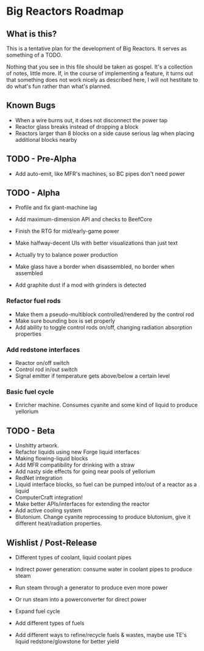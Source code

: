 Big Reactors Roadmap
====================

What is this?
-------------

This is a tentative plan for the development of Big Reactors. It serves as something of a TODO.

Nothing that you see in this file should be taken as gospel. It's a collection of notes, little more. If, in the course of implementing a feature, it turns out that something does not work nicely as described here, I will not hestitate to do what's fun rather than what's planned.

Known Bugs
----------
- When a wire burns out, it does not disconnect the power tap
- Reactor glass breaks instead of dropping a block
- Reactors larger than 8 blocks on a side cause serious lag when placing additional blocks nearby

TODO - Pre-Alpha
----------------

- Add auto-emit, like MFR's machines, so BC pipes don't need power

TODO - Alpha
------------
- Profile and fix giant-machine lag
- Add maximum-dimension API and checks to BeefCore

- Finish the RTG for mid/early-game power
- Make halfway-decent UIs with better visualizations than just text
- Actually try to balance power production
- Make glass have a border when disassembled, no border when assembled
- Add graphite dust if a mod with grinders is detected

### Refactor fuel rods
- Make them a pseudo-multiblock controlled/rendered by the control rod
- Make sure bounding box is set properly
- Add ability to toggle control rods on/off, changing radiation absorption properties

### Add redstone interfaces
- Reactor on/off switch
- Control rod in/out switch
- Signal emitter if temperature gets above/below a certain level

### Basic fuel cycle
- Enricher machine. Consumes cyanite and some kind of liquid to produce yellorium

TODO - Beta
-----------
- Unshitty artwork.
- Refactor liquids using new Forge liquid interfaces
- Making flowing-liquid blocks
 - Add MFR compatibility for drinking with a straw
 - Add nasty side effects for going near pools of yellorium
- RedNet integration
- Liquid interface blocks, so fuel can be pumped into/out of a reactor as a liquid
- ComputerCraft integration!
- Make better APIs/interfaces for extending the reactor
- Add active cooling system
- Blutonium. Change cyanite reprocessing to produce blutonium, give it different heat/radiation properties.

Wishlist / Post-Release
-----------------------

- Different types of coolant, liquid coolant pipes
- Indirect power generation: consume water in coolant pipes to produce steam
- Run steam through a generator to produce even more power
- Or run steam into a powerconverter for direct power

- Expand fuel cycle
- Add different types of fuels
- Add different ways to refine/recycle fuels & wastes, maybe use TE's liquid redstone/glowstone for better yield
